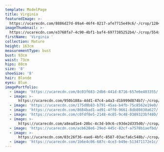 ```yaml
---
template: ModelPage
title: Virginia
featuredImage: >-
  https://ucarecdn.com/8886d27d-09a4-46f4-8217-afe7715e49c6/-/crop/1284x665/0,266/-/preview/
imageThumbnail: >-
  https://ucarecdn.com/e3768fa7-4c90-4bf1-baf4-6977385252b4/-/crop/554x813/36,18/-/preview/
firstName: 'Virginia '
collection: Mature
height: 163cm
measurementType: bust
bust: 93cm
waist: 73cm
hips: 88cm
size: '8'
shoeSize: '8'
hair: Blonde
eyes: Blue
imagePortfolio:
  - image: 'https://ucarecdn.com/8c03f683-2db6-441d-8716-657e6e403355/'
  - image: >-
      https://ucarecdn.com/950b188a-4dd1-47c4-a4a3-d1b999d874b7/-/crop/1198x1667/347,257/-/preview/
  - image: 'https://ucarecdn.com/175d0b83-b791-45aa-b4fb-75c8562e19e0/'
  - image: 'https://ucarecdn.com/8684bad1-ad91-4ff0-9661-8db80830a627/'
  - image: 'https://ucarecdn.com/c0fdf8e5-2148-4c85-9c48-0389323bf480/'
  - image: >-
      https://ucarecdn.com/a8ead1e4-20bc-4c3d-b9c6-c93de2d335d0/-/crop/1004x1240/171,274/-/preview/
  - image: 'https://ucarecdn.com/acb628e6-29ed-445c-82cf-a7578b1aefbd/'
  - image: >-
      https://ucarecdn.com/03c26f36-eae6-4bfc-8587-03acfa6c548b/-/crop/1082x1346/121,91/-/preview/
  - image: 'https://ucarecdn.com/1b6e4c06-687c-4ce3-b49e-513471172e1c/'
---
```



